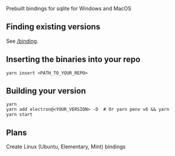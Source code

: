 Prebuilt bindings for sqlite for Windows and MacOS

## Finding existing versions

See [/binding](/binding).

## Inserting the binaries into your repo

```
yarn insert <PATH_TO_YOUR_REPO>
```

## Building your version

```
yarn
yarn add electron@<YOUR_VERSION> -D  # Or yarn penv v6 && yarn
yarn start
```

## Plans

Create Linux (Ubuntu, Elementary, Mint) bindings